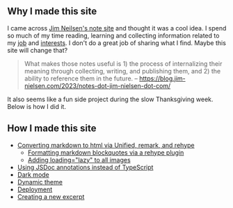 ---
---

## Why I made this site

I came across [Jim Neilsen's note site](https://notes.jim-nielsen.com/) and thought it was a cool idea. I spend so much of my time reading, learning and collecting information related to my [job](https://www.linkedin.com/in/wbeckelman) and [interests](https://beckelman.org). I don't do a great job of sharing what I find. Maybe this site will change that?

> What makes those notes useful is 1) the process of internalizing their meaning through collecting, writing, and publishing them, and 2) the ability to reference them in the future. – https://blog.jim-nielsen.com/2023/notes-dot-jim-nielsen-dot-com/

It also seems like a fun side project during the slow Thanksgiving week. Below is how I did it.

## How I made this site

- [Converting markdown to html via Unified, remark, and rehype](/how/converting-markdown.md)
  - [Formatting markdown blockquotes via a rehype plugin](/how/blockquotes.md)
  - [Adding loading="lazy" to all images](/how/lazy-images.md)
- [Using JSDoc annotations instead of TypeScript](/how/using-jsdoc-annotations.md)
- [Dark mode](/how/dark-mode.md)
- [Dynamic theme](/how/dynamic-theme.md)
- [Deployment](/how/deployment.md)
- [Creating a new excerpt](/how/new-excerpt.md)
